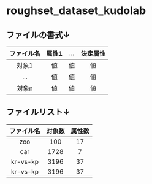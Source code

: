# roughset_dataset_kudolab

## ファイルの書式↓

|ファイル名|属性1|...|決定属性|
|:--------:|:-------:|:------------:|:--:|
| 対象1 |  値 |   値       |値|
| ...     | 値    | 値 |値|
| 対象n       | 値 | 値  |値|

## ファイルリスト↓

|ファイル名|対象数|属性数|
|:--------:|:-------:|:------------:|
|zoo|100| 17  |
|car| 1728 | 7 |
| kr-vs-kp   | 3196 | 37  |
| kr-vs-kp   | 3196 | 37  |

